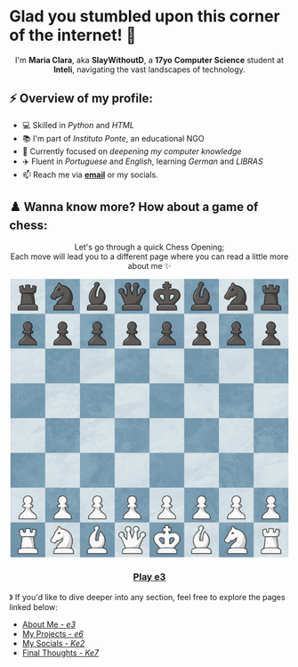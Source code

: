 # Glad you stumbled upon this corner of the internet! 📡
<p align="center">
  I'm <b>Maria Clara</b>, aka <b>SlayWithoutD</b>, a <b>17yo</b> <b>Computer Science</b> student at <b>Inteli</b>, navigating the vast landscapes of technology.
</p>

## ⚡️ Overview of my profile:
- 💻 Skilled in *Python* and *HTML*
- 📚 I'm part of *Instituto Ponte*, an educational NGO
- 🚀 Currently focused on *deepening my computer knowledge*
- ✈️ Fluent in *Portuguese* and *English*, learning *German* and *LIBRAS*
- 📫 Reach me via <a href="marry090907@gmail.com" target="_blank"><b>email</b></a> or my socials.

## ♟️ Wanna know more? How about a game of chess:
 <p align="center">
   Let's go through a quick Chess Opening; <br>
   Each move will lead you to a different page where you can read a little more about me ✨️
</p>
<div align="center">
<img src="https://raw.githubusercontent.com/slaywithoutd/slaywithoutd/main/initialboard.png" alt="Chess Board Initial" width="500"/>

<h3><a href="e3.md">Play e3</a></h3>
</div>


》 If you'd like to dive deeper into any section, feel free to explore the pages linked below: 

- [About Me - *e3*](e3.md)
- [My Projects - *e6*](e6.md)
- [My Socials - *Ke2*](e2.md)
- [Final Thoughts - *Ke7*](e7.md)

